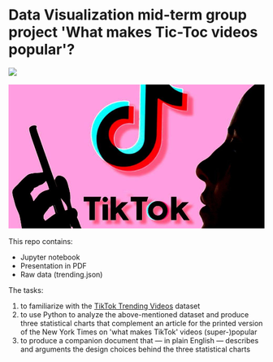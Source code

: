 # Data Visualization mid-term group project 'What makes Tic-Toc videos popular'?

![](images/tiktok.jpg)

![Screenshot](tiktok.jpeg)

This repo contains:
* Jupyter notebook
* Presentation in PDF
* Raw data (trending.json)

The tasks:

1. to familiarize with the [TikTok Trending
Videos](https://www.kaggle.com/erikvdven/tiktok-trending-december-2020) dataset
2. to use Python to analyze the above-mentioned dataset and produce three
statistical charts that complement an article for the printed version of the New
York Times on 'what makes TikTok' videos (super-)popular
3. to produce a companion document that — in plain English — describes and
arguments the design choices behind the three statistical charts
